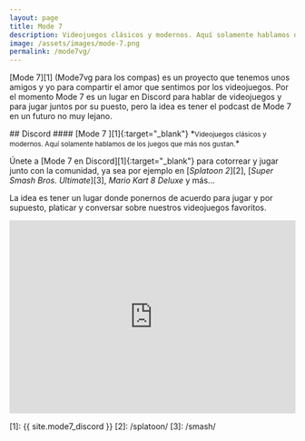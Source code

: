 ```yaml
---
layout: page
title: Mode 7
description: Videojuegos clásicos y modernos. Aquí solamente hablamos de los juegos que más nos gustan.
image: /assets/images/mode-7.png
permalink: /mode7vg/
---
```


[Mode 7][1] (Mode7vg para los compas) es un proyecto que tenemos unos amigos y yo para compartir el amor que sentimos por los videojuegos. Por el momento Mode 7 es un lugar en Discord para hablar de videojuegos y para jugar juntos por su puesto, pero la idea es tener el podcast de Mode 7 en un futuro no muy lejano.

<div class="row">
<div class="col-md-12 col-lg-6">
## <i class="fab fa-discord"></i> Discord
#### [Mode 7 <i class="fas fa-external-link-alt" data-toggle="tooltip" data-placement="top" title="Abrir Mode 7 en Discord"></i>][1]{:target="_blank"}
*<small>Videojuegos clásicos y modernos. Aquí solamente hablamos de los juegos que más nos gustan.</small>*

Únete a [Mode 7 en Discord][1]{:target="_blank"} para cotorrear y jugar junto con la comunidad, ya sea por ejemplo en [*Splatoon 2*][2], [*Super Smash Bros. Ultimate*][3], *Mario Kart 8 Deluxe* y más...

La idea es tener un lugar donde ponernos de acuerdo para jugar y por supuesto, platicar y conversar sobre nuestros videojuegos favoritos.
</div>
<div class="col-md-12 col-lg-6">
<iframe src="https://discordapp.com/widget?id=478777821087662092&theme=dark" width="100%" height="340" allowtransparency="true" frameborder="0"></iframe>
</div>
</div>

[1]: {{ site.mode7_discord }}
[2]: /splatoon/
[3]: /smash/